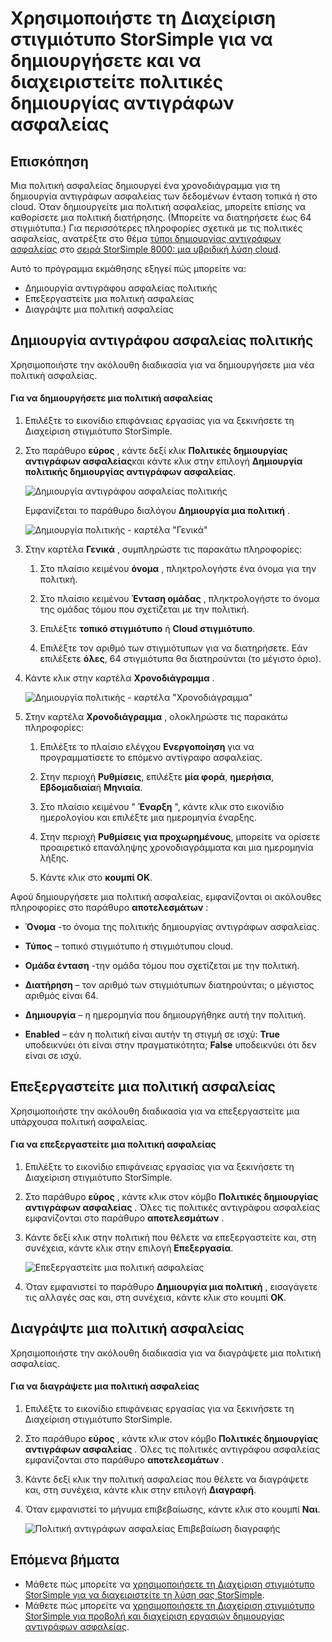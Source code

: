 <properties 
   pageTitle="Διαχείριση στιγμιοτύπων StorSimple αντιγράφου ασφαλείας πολιτικές | Microsoft Azure"
   description="Περιγράφει τον τρόπο χρήσης του συμπληρωματικού προγράμματος MMC Διαχείριση στιγμιοτύπων StorSimple για να δημιουργήσετε και να διαχειριστείτε τις πολιτικές ασφαλείας που ελέγχουν προγραμματισμένη δημιουργία αντιγράφων ασφαλείας."
   services="storsimple"
   documentationCenter="NA"
   authors="SharS"
   manager="carmonm"
   editor="" />
<tags 
   ms.service="storsimple"
   ms.devlang="NA"
   ms.topic="article"
   ms.tgt_pltfrm="NA"
   ms.workload="TBD"
   ms.date="05/12/2016"
   ms.author="v-sharos" />

# <a name="use-storsimple-snapshot-manager-to-create-and-manage-backup-policies"></a>Χρησιμοποιήστε τη Διαχείριση στιγμιότυπο StorSimple για να δημιουργήσετε και να διαχειριστείτε πολιτικές δημιουργίας αντιγράφων ασφαλείας

## <a name="overview"></a>Επισκόπηση

Μια πολιτική ασφαλείας δημιουργεί ένα χρονοδιάγραμμα για τη δημιουργία αντιγράφων ασφαλείας των δεδομένων ένταση τοπικά ή στο cloud. Όταν δημιουργείτε μια πολιτική ασφαλείας, μπορείτε επίσης να καθορίσετε μια πολιτική διατήρησης. (Μπορείτε να διατηρήσετε έως 64 στιγμιότυπα.) Για περισσότερες πληροφορίες σχετικά με τις πολιτικές ασφαλείας, ανατρέξτε στο θέμα [τύποι δημιουργίας αντιγράφων ασφαλείας](storsimple-what-is-snapshot-manager.md#backup-type) στο [σειρά StorSimple 8000: μια υβριδική λύση cloud](storsimple-overview.md).

Αυτό το πρόγραμμα εκμάθησης εξηγεί πώς μπορείτε να:

- Δημιουργία αντιγράφου ασφαλείας πολιτικής 
- Επεξεργαστείτε μια πολιτική ασφαλείας 
- Διαγράψτε μια πολιτική ασφαλείας 

## <a name="create-a-backup-policy"></a>Δημιουργία αντιγράφου ασφαλείας πολιτικής

Χρησιμοποιήστε την ακόλουθη διαδικασία για να δημιουργήσετε μια νέα πολιτική ασφαλείας.

#### <a name="to-create-a-backup-policy"></a>Για να δημιουργήσετε μια πολιτική ασφαλείας

1. Επιλέξτε το εικονίδιο επιφάνειας εργασίας για να ξεκινήσετε τη Διαχείριση στιγμιότυπο StorSimple.

2. Στο παράθυρο **εύρος** , κάντε δεξί κλικ **Πολιτικές δημιουργίας αντιγράφων ασφαλείας**και κάντε κλικ στην επιλογή **Δημιουργία πολιτικής δημιουργίας αντιγράφων ασφαλείας**.

    ![Δημιουργία αντιγράφου ασφαλείας πολιτικής](./media/storsimple-snapshot-manager-manage-backup-policies/HCS_SSM_Create_BU_policy.png)

    Εμφανίζεται το παράθυρο διαλόγου **Δημιουργία μια πολιτική** . 

    ![Δημιουργία πολιτικής - καρτέλα "Γενικά"](./media/storsimple-snapshot-manager-manage-backup-policies/HCS_SSM_Create_policy_general.png)

3. Στην καρτέλα **Γενικά** , συμπληρώστε τις παρακάτω πληροφορίες:

   1. Στο πλαίσιο κειμένου **όνομα** , πληκτρολογήστε ένα όνομα για την πολιτική.

   2. Στο πλαίσιο κειμένου **Ένταση ομάδας** , πληκτρολογήστε το όνομα της ομάδας τόμου που σχετίζεται με την πολιτική.

   3. Επιλέξτε **τοπικό στιγμιότυπο** ή **Cloud στιγμιότυπο**.

   4. Επιλέξτε τον αριθμό των στιγμιότυπων για να διατηρήσετε. Εάν επιλέξετε **όλες**, 64 στιγμιότυπα θα διατηρούνται (το μέγιστο όριο). 

4. Κάντε κλικ στην καρτέλα **Χρονοδιάγραμμα** .

    ![Δημιουργία πολιτικής - καρτέλα "Χρονοδιάγραμμα"](./media/storsimple-snapshot-manager-manage-backup-policies/HCS_SSM_Create_policy_schedule.png)

5. Στην καρτέλα **Χρονοδιάγραμμα** , ολοκληρώστε τις παρακάτω πληροφορίες: 

   1. Επιλέξτε το πλαίσιο ελέγχου **Ενεργοποίηση** για να προγραμματίσετε το επόμενο αντίγραφο ασφαλείας.

   2. Στην περιοχή **Ρυθμίσεις**, επιλέξτε **μία φορά**, **ημερήσια**, **Εβδομαδιαία**ή **Μηνιαία**. 

   3. Στο πλαίσιο κειμένου " **Έναρξη** ", κάντε κλικ στο εικονίδιο ημερολογίου και επιλέξτε μια ημερομηνία έναρξης.

   4. Στην περιοχή **Ρυθμίσεις για προχωρημένους**, μπορείτε να ορίσετε προαιρετικό επανάληψης χρονοδιαγράμματα και μια ημερομηνία λήξης.

   5. Κάντε κλικ στο **κουμπί OK**.

Αφού δημιουργήσετε μια πολιτική ασφαλείας, εμφανίζονται οι ακόλουθες πληροφορίες στο παράθυρο **αποτελεσμάτων** :

- **Όνομα** -το όνομα της πολιτικής δημιουργίας αντιγράφων ασφαλείας.

- **Τύπος** – τοπικό στιγμιότυπο ή στιγμιότυπου cloud.

- **Ομάδα ένταση** -την ομάδα τόμου που σχετίζεται με την πολιτική.

- **Διατήρηση** – τον αριθμό των στιγμιότυπων διατηρούνται; ο μέγιστος αριθμός είναι 64.

- **Δημιουργία** – η ημερομηνία που δημιουργήθηκε αυτή την πολιτική.

- **Enabled** – εάν η πολιτική είναι αυτήν τη στιγμή σε ισχύ: **True** υποδεικνύει ότι είναι στην πραγματικότητα; **False** υποδεικνύει ότι δεν είναι σε ισχύ. 

## <a name="edit-a-backup-policy"></a>Επεξεργαστείτε μια πολιτική ασφαλείας

Χρησιμοποιήστε την ακόλουθη διαδικασία για να επεξεργαστείτε μια υπάρχουσα πολιτική ασφαλείας.

#### <a name="to-edit-a-backup-policy"></a>Για να επεξεργαστείτε μια πολιτική ασφαλείας

1. Επιλέξτε το εικονίδιο επιφάνειας εργασίας για να ξεκινήσετε τη Διαχείριση στιγμιότυπο StorSimple. 

2. Στο παράθυρο **εύρος** , κάντε κλικ στον κόμβο **Πολιτικές δημιουργίας αντιγράφων ασφαλείας** . Όλες τις πολιτικές αντιγράφου ασφαλείας εμφανίζονται στο παράθυρο **αποτελεσμάτων** . 

3. Κάντε δεξί κλικ στην πολιτική που θέλετε να επεξεργαστείτε και, στη συνέχεια, κάντε κλικ στην επιλογή **Επεξεργασία**. 

    ![Επεξεργαστείτε μια πολιτική ασφαλείας](./media/storsimple-snapshot-manager-manage-backup-policies/HCS_SSM_Edit_BU_policy.png) 

4. Όταν εμφανιστεί το παράθυρο **Δημιουργία μια πολιτική** , εισαγάγετε τις αλλαγές σας και, στη συνέχεια, κάντε κλικ στο κουμπί **OK**. 

## <a name="delete-a-backup-policy"></a>Διαγράψτε μια πολιτική ασφαλείας

Χρησιμοποιήστε την ακόλουθη διαδικασία για να διαγράψετε μια πολιτική ασφαλείας.

#### <a name="to-delete-a-backup-policy"></a>Για να διαγράψετε μια πολιτική ασφαλείας

1. Επιλέξτε το εικονίδιο επιφάνειας εργασίας για να ξεκινήσετε τη Διαχείριση στιγμιότυπο StorSimple. 

2. Στο παράθυρο **εύρος** , κάντε κλικ στον κόμβο **Πολιτικές δημιουργίας αντιγράφων ασφαλείας** . Όλες τις πολιτικές αντιγράφου ασφαλείας εμφανίζονται στο παράθυρο **αποτελεσμάτων** . 

3. Κάντε δεξί κλικ την πολιτική ασφαλείας που θέλετε να διαγράψετε και, στη συνέχεια, κάντε κλικ στην επιλογή **Διαγραφή**.

4. Όταν εμφανιστεί το μήνυμα επιβεβαίωσης, κάντε κλικ στο κουμπί **Ναι**.

    ![Πολιτική αντιγράφων ασφαλείας Επιβεβαίωση διαγραφής](./media/storsimple-snapshot-manager-manage-backup-policies/HCS_SSM_Delete_BU_policy.png)

## <a name="next-steps"></a>Επόμενα βήματα

- Μάθετε πώς μπορείτε να [χρησιμοποιήσετε τη Διαχείριση στιγμιότυπο StorSimple για να διαχειριστείτε τη λύση σας StorSimple](storsimple-snapshot-manager-admin.md).
- Μάθετε πώς μπορείτε να [χρησιμοποιήσετε τη Διαχείριση στιγμιότυπο StorSimple για προβολή και διαχείριση εργασιών δημιουργίας αντιγράφων ασφαλείας](storsimple-snapshot-manager-manage-backup-jobs.md).

